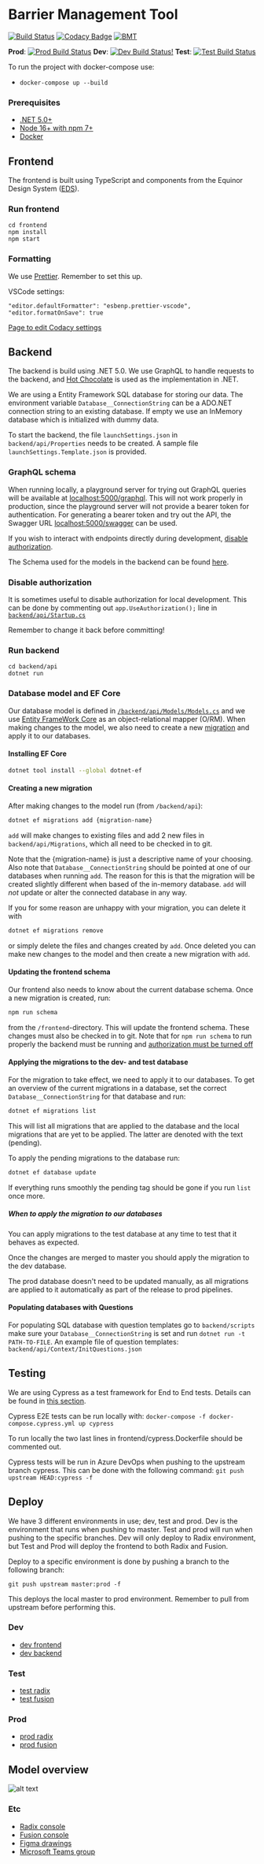 # Barrier Management Tool

[![Build Status](https://dev.azure.com/Shellvis/Fusion-BMT/_apis/build/status/equinor.fusion-bmt?branchName=master)](https://dev.azure.com/Shellvis/Fusion-BMT/_build/latest?definitionId=22&branchName=master)
[![Codacy Badge](https://app.codacy.com/project/badge/Grade/45edba07b87447489c54a51867141261)](https://www.codacy.com/gh/equinor/fusion-bmt/dashboard?utm_source=github.com&utm_medium=referral&utm_content=equinor/fusion-bmt&utm_campaign=Badge_Grade)
[![BMT](https://img.shields.io/endpoint?url=https://dashboard.cypress.io/badge/detailed/ry3x7y&style=flat&logo=cypress)](https://dashboard.cypress.io/projects/ry3x7y/runs)

**Prod**: [![Prod Build Status](https://api.radix.equinor.com/api/v1/applications/fusion-bmt/environments/prod/buildstatus)](https://console.radix.equinor.com/applications/fusion-bmt/envs/prod)
**Dev**: [![Dev Build Status!](https://api.radix.equinor.com/api/v1/applications/fusion-bmt/environments/dev/buildstatus)](https://console.radix.equinor.com/applications/fusion-bmt/envs/dev)
**Test**: [![Test Build Status](https://api.radix.equinor.com/api/v1/applications/fusion-bmt/environments/test/buildstatus)](https://console.radix.equinor.com/applications/fusion-bmt/envs/test)


To run the project with docker-compose use:

-   `docker-compose up --build`

### Prerequisites

-   [.NET 5.0+](https://dotnet.microsoft.com/download/dotnet/5.0)
-   [Node 16+ with npm 7+](https://github.com/nodesource/distributions/blob/master/README.md)
-   [Docker](https://docs.docker.com/engine/install/)

## Frontend

The frontend is built using TypeScript and components from the Equinor Design System ([EDS](https://eds.equinor.com/components/component-status/)).

### Run frontend

```
cd frontend
npm install
npm start
```

### Formatting

We use [Prettier](frontend/.prettierrc.json). Remember to set this up.

VSCode settings:

```
"editor.defaultFormatter": "esbenp.prettier-vscode",
"editor.formatOnSave": true
```

[Page to edit Codacy settings](https://app.codacy.com/p/366408/patterns/list?engine=cf05f3aa-fd23-4586-8cce-5368917ec3e5)

## Backend

The backend is build using .NET 5.0. We use GraphQL to handle requests
to the backend, and [Hot Chocolate](https://github.com/ChilliCream/hotchocolate)
is used as the implementation in .NET.

We are using a Entity Framework SQL database for storing our data.
The environment variable `Database__ConnectionString` can be a ADO.NET connection
string to an existing database. If empty we use an InMemory database which is
initialized with dummy data.

To start the backend, the file `launchSettings.json` in `backend/api/Properties`
needs to be created. A sample file `launchSettings.Template.json` is provided.

### GraphQL schema

When running locally, a playground server for trying out GraphQL queries will be
available at [localhost:5000/graphql](http://localhost:5000/graphql/).
This will not work properly in production, since the playground server will not provide a
bearer token for authentication. For generating a bearer token and try out the
API, the Swagger URL [localhost:5000/swagger](http://localhost:5000/swagger/index.html) can be used.

If you wish to interact with endpoints directly during development, [disable authorization](#disable-authorization).

The Schema used for the models in the backend can be found [here](https://backend-fusion-bmt-dev.radix.equinor.com/graphql?sdl).

### Disable authorization

It is sometimes useful to disable authorization for local development.
This can be done by commenting out `app.UseAuthorization();` line in [`backend/api/Startup.cs`](backend/api/Startup.cs)

Remember to change it back before committing!

### Run backend

```
cd backend/api
dotnet run
```

### Database model and EF Core

Our database model is defined in
[`/backend/api/Models/Models.cs`](/backend/api/Models/Models.cs) and we use
[Entity FrameWork Core](https://docs.microsoft.com/en-us/ef/core/) as an
object-relational mapper (O/RM). When making changes to the model, we also need
to create a new
[migration](https://docs.microsoft.com/en-us/ef/core/managing-schemas/migrations/)
and apply it to our databases.

#### Installing EF Core

```bash
dotnet tool install --global dotnet-ef
```

#### Creating a new migration

After making changes to the model run (from `/backend/api`):

```bash
dotnet ef migrations add {migration-name}
```

`add` will make changes to existing files and add 2 new files in
`backend/api/Migrations`, which all need to be checked in to git.

Note that the {migration-name} is just a descriptive name of your choosing.
Also note that `Database__ConnectionString` should be pointed at one of our
databases when running `add`. The reason for this is that the migration will be
created slightly different when based of the in-memory database. `add` will *not*
update or alter the connected database in any way.

If you for some reason are unhappy with your migration, you can delete it with

```bash
dotnet ef migrations remove
```

or simply delete the files and changes created by `add`. Once deleted you can
make new changes to the model and then create a new migration with `add`.

#### Updating the frontend schema

Our frontend also needs to know about the current database schema. Once a new
migration is created, run:

```bash
npm run schema
```

from the `/frontend`-directory. This will update the frontend schema. These
changes must also be checked in to git. Note that for `npm run schema` to run
properly the backend must be running and [authorization must be turned
off](#disable-authorization)

#### Applying the migrations to the dev- and test database

For the migration to take effect, we need to apply it to our databases. To get
an overview of the current migrations in a database, set the correct
`Database__ConnectionString` for that database and run:

```bash
dotnet ef migrations list
```

This will list all migrations that are applied to the database and the local
migrations that are yet to be applied. The latter are denoted with the text
(pending).

To apply the pending migrations to the database run:

```bash
dotnet ef database update
```

If everything runs smoothly the pending tag should be gone if you run `list`
once more.

##### When to apply the migration to our databases

You can apply migrations to the test database at any time to test that it
behaves as expected.

Once the changes are merged to master you should apply the migration to the dev
database.

The prod database doesn't need to be updated manually, as all migrations are
applied to it automatically as part of the release to prod pipelines.

#### Populating databases with Questions

For populating SQL database with question templates go to `backend/scripts`
make sure your `Database__ConnectionString` is set and run
`dotnet run -t PATH-TO-FILE`. An example file of question templates:
`backend/api/Context/InitQuestions.json`

## Testing

We are using Cypress as a test framework for End to End tests. Details can be found
in [this section](frontend/cypress/README.md).

Cypress E2E tests can be run locally with:
`docker-compose -f docker-compose.cypress.yml up cypress`

To run locally the two last lines in frontend/cypress.Dockerfile should be
commented out.

Cypress tests will be run in Azure DevOps when pushing to the upstream branch cypress.
This can be done with the following command:
`git push upstream HEAD:cypress -f`

## Deploy

We have 3 different environments in use; dev, test and prod. Dev is the
environment that runs when pushing to master. Test and prod will run when
pushing to the specific branches. Dev will only deploy to Radix environment,
but Test and Prod will deploy the frontend to both Radix and Fusion.

Deploy to a specific environment is done by pushing a branch to the following
branch:

```
git push upstream master:prod -f
```

This deploys the local master to prod environment. Remember to pull from upstream
before performing this.

### Dev

-   [dev frontend](https://frontend-fusion-bmt-dev.radix.equinor.com)
-   [dev backend](https://backend-fusion-bmt-dev.radix.equinor.com/swagger/index.html)

### Test

-   [test radix](https://frontend-fusion-bmt-dev.radix.equinor.com)
-   [test fusion](https://pro-s-portal-fqa.azurewebsites.net/apps/bmt)

### Prod

-   [prod radix](https://fusion-bmt.app.radix.equinor.com/)
-   [prod fusion](https://fusion.equinor.com/apps/bmt)

## Model overview

![alt text](docs/model.png?raw=true "Simple domain model diagram")

### Etc

-   [Radix console](https://console.radix.equinor.com/applications/fusion-bmt)
-   [Fusion console](https://admin.ci.fusion-dev.net/apps)
-   [Figma drawings](https://www.figma.com/proto/wAzF4PAx9OPOoMGtsaju06/BMT?node-id=1%3A3110&viewport=650%2C493%2C0.052038900554180145&scaling=min-zoom)
-   [Microsoft Teams group](https://teams.microsoft.com/_#/conversations/Generelt?threadId=19:bfb40c49b3e2494fa69763c4bcf642a9@thread.tacv2&ctx=channel)
